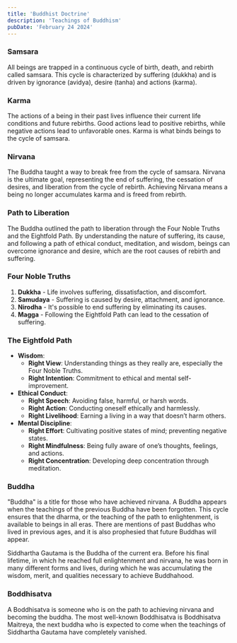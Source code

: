 ```yaml
---
title: 'Buddhist Doctrine'
description: 'Teachings of Buddhism'
pubDate: 'February 24 2024'
---
```


### Samsara

All beings are trapped in a continuous cycle of birth, death, and rebirth called samsara. This cycle is characterized by suffering (dukkha) and is driven by ignorance (avidya), desire (tanha) and actions (karma).

### Karma

The actions of a being in their past lives influence their current life conditions and future rebirths. Good actions lead to positive rebirths, while negative actions lead to unfavorable ones. Karma is what binds beings to the cycle of samsara.

### Nirvana

The Buddha taught a way to break free from the cycle of samsara. Nirvana is the ultimate goal, representing the end of suffering, the cessation of desires, and liberation from the cycle of rebirth. Achieving Nirvana means a being no longer accumulates karma and is freed from rebirth.

### Path to Liberation

The Buddha outlined the path to liberation through the Four Noble Truths and the Eightfold Path. By understanding the nature of suffering, its cause, and following a path of ethical conduct, meditation, and wisdom, beings can overcome ignorance and desire, which are the root causes of rebirth and suffering.

### Four Noble Truths

1. **Dukkha** - Life involves suffering, dissatisfaction, and discomfort.
2. **Samudaya** - Suffering is caused by desire, attachment, and ignorance.
3. **Nirodha** - It's possible to end suffering by eliminating its causes.
4. **Magga** - Following the Eightfold Path can lead to the cessation of suffering.

### The Eightfold Path

- **Wisdom**:
  - **Right View**: Understanding things as they really are, especially the Four Noble Truths.
  - **Right Intention**: Commitment to ethical and mental self-improvement.
- **Ethical Conduct**:
  - **Right Speech**: Avoiding false, harmful, or harsh words.
  - **Right Action**: Conducting oneself ethically and harmlessly.
  - **Right Livelihood**: Earning a living in a way that doesn’t harm others.
- **Mental Discipline**:
  - **Right Effort**: Cultivating positive states of mind; preventing negative states.
  - **Right Mindfulness**: Being fully aware of one’s thoughts, feelings, and actions.
  - **Right Concentration**: Developing deep concentration through meditation.

### Buddha

"Buddha" is a title for those who have achieved nirvana. A Buddha appears when the teachings of the previous Buddha have been forgotten. This cycle ensures that the dharma, or the teaching of the path to enlightenment, is available to beings in all eras. There are mentions of past Buddhas who lived in previous ages, and it is also prophesied that future Buddhas will appear.

Siddhartha Gautama is the Buddha of the current era. Before his final lifetime, in which he reached full enlightenment and nirvana, he was born in many different forms and lives, during which he was accumulating the wisdom, merit, and qualities necessary to achieve Buddhahood.

### Boddhisatva

A Boddhisatva is someone who is on the path to achieving nirvana and becoming the buddha. The most well-known Boddhisatva is Boddhisatva Maitreya, the next buddha who is expected to come when the teachings of Siddhartha Gautama have completely vanished.
